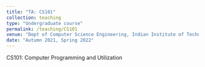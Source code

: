 ```yaml
---
title: "TA: CS101"
collection: teaching
type: "Undergraduate course"
permalink: /teaching/CS101
venue: "Dept of Computer Science Engineering, Indian Institute of Technology Bombay"
date: "Autumn 2021, Spring 2022"
---
```


CS101: Computer Programming and Utilization
